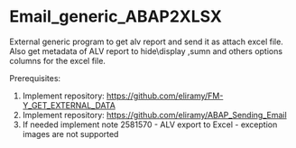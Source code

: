 # Email_generic_ABAP2XLSX
External generic program to get alv report and send it as attach excel file.
Also get metadata of ALV report to hide\display ,sumn and others options columns for the excel file. 

Prerequisites:

1) Implement repository: https://github.com/eliramy/FM-Y_GET_EXTERNAL_DATA
2) Implement repository: https://github.com/eliramy/ABAP_Sending_Email
3) If needed implement note 2581570 - ALV export to Excel - exception images are not supported

